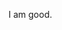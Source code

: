 <!-- 
README-bad.md
-->

I am good.

<!--

No, I am not. This is a signal that I need help.
However, nobody will help me, and I will reject anyone's help.
That is me. That is always me.
Everything you do for me will be destructed into Void, just like I never lived before.

-->

